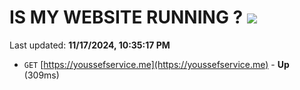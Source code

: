 # IS MY WEBSITE RUNNING ? [![](https://img.shields.io/static/v1?label=Sponsor&message=%E2%9D%A4&logo=GitHub&color=%23fe8e86)](https://github.com/sponsors/Youssef-Lehmam)

Last updated: **11/17/2024, 10:35:17 PM**

- `GET` [https://youssefservice.me](https://youssefservice.me) - **Up** (309ms)
